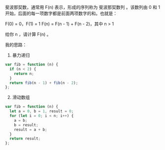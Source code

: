 斐波那契数，通常用 F(n) 表示，形成的序列称为 斐波那契数列 。该数列由 0 和 1 开始，后面的每一项数字都是前面两项数字的和。也就是：

F(0) = 0，F(1) = 1
F(n) = F(n - 1) + F(n - 2)，其中 n > 1

给你 n ，请计算 F(n) 。



我的思路：

1. 暴力递归

```js
var fib = function (n) {
  if (n < 2) {
    return n;
  }
  return fib(n - 1) + fib(n - 2);
};
```

2. 滑动数组

```js
var fib = function (n) {
  let a = 0, b = 1, result = 0;
  for (let i = 0; i < n; i++) {
    a = b;
    b = result;
    result = a + b;
  }
  return result;
};
```

